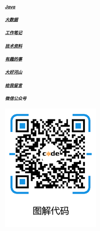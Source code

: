 ##### [Java](java/README.md)

##### [大数据](bigdata/README.md)

##### [工作笔记](work-notes/README.md)

##### [技术资料](tech-collect/README.md)

##### [有趣的事](funny-thing/README.md)

##### [大好河山](the-magnificent-country/README.md)

##### [给我留言](https://github.com/yx91490/yx91490.github.io/issues/new)

##### 微信公众号

![图解代码](pic/our_code.png)

